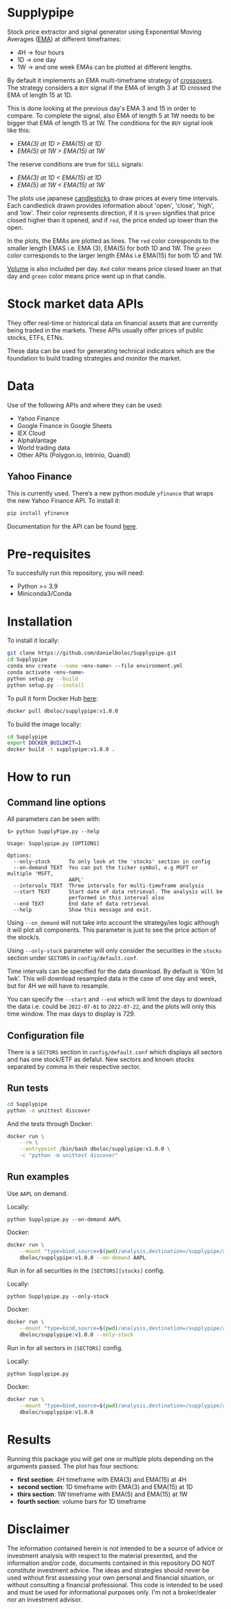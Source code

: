 # Supplypipe
Stock price extractor and signal generator using Exponential Moving Averages ([EMA][EMA]) at different timeframes:
 - 4H -> four hours
 - 1D -> one day
 - 1W -> and one week
EMAs can be plotted at different lengths.

By default it implements an EMA multi-timeframe strategy of [crossovers][cross]. The strategy considers a `BUY` signal if the EMA of length 3 at 1D crossed the EMA of length 15 at 1D.

This is done looking at the previous day's EMA 3 and 15 in order to compare. To complete the signal, also EMA of length 5 at 1W needs to be bigger that EMA of length 15 at 1W. The conditions for the `BUY` signal look like this:
 - *EMA(3) at 1D > EMA(15) at 1D*
 - *EMA(5) at 1W > EMA(15) at 1W*

The reserve conditions are true for `SELL` signals:
 - *EMA(3) at 1D < EMA(15) at 1D*
 - *EMA(5) at 1W < EMA(15) at 1W*

The plots use japanese [candlesticks][candle] to draw prices at every time intervals. Each candlestick drawn provides information about 'open', 'close', 'high', and 'low'. Their color represents direction, if it is `green` signifies that price closed higher than it opened, and if `red`, the price ended up lower than the open.

In the plots, the EMAs are plotted as lines. The `red` color coresponds to the smaller length EMAS i.e. EMA (3), EMA(5) for both 1D and 1W. The `green` color corresponds to the larger length EMAs i.e EMA(15) for both 1D and 1W.

[Volume][volume] is also included per day. `Red` color means price closed lower an that day and `green` color means price went up in that candle.

# Stock market data APIs
They offer real-time or historical data on financial assets that are currently being traded in the markets. These APIs usually offer prices of public stocks, ETFs, ETNs.

These data can be used for generating technical indicators which are the foundation to build trading strategies and monitor the market.

# Data

Use of the following APIs and where they can be used:

- Yahoo Finance
- Google Finance in Google Sheets
- IEX Cloud
- AlphaVantage
- World trading data
- Other APIs (Polygon.io, Intrinio, Quandl)

## Yahoo Finance

This is currently used. There’s a new python module ``yfinance`` that wraps the new Yahoo Finance API. To install it:
```bash
pip install yfinance
```
Documentation for the API can be found [here][yahoo-doc].

# Pre-requisites

To succesfully run this repository, you will need:
 - Python >= 3.9
 - Miniconda3/Conda

# Installation

To install it locally:

```bash
git clone https://github.com/danielboloc/Supplypipe.git
cd Supplypipe
conda env create --name <env-name> --file environment.yml
conda activate <env-name>
python setup.py --build
python setup.py --install
```

To pull it form Docker Hub [here][docker-hub]:
```bash
docker pull dboloc/supplypipe:v1.0.0
```

To build the image locally:
```bash
cd Supplypipe
export DOCKER_BUILDKIT=1
docker build -t supplypipe:v1.0.0 .
```
# How to run

## Command line options

All parameters can be seen with:
```
$> python SupplyPipe.py --help

Usage: Supplypipe.py [OPTIONS]

Options:
  --only-stock      To only look at the 'stocks' section in config
  --on-demand TEXT  You can put the ticker symbol, e.g MSFT or multiple 'MSFT,
                    AAPL'
  --intervals TEXT  Three intervals for multi-timeframe analysis
  --start TEXT      Start date of data retrieval. The analysis will be
                    performed in this interval also
  --end TEXT        End date of data retrieval
  --help            Show this message and exit.
```

Using `--on_demand` will not take into account the strategy/ies logic although it will plot all components. This parameter is just to see the price action of the stock/s.

Using `--only-stock` parameter will only consider the securities in the `stocks` section under `SECTORS` in `config/default.conf`.

Time intervals can be specified for the data download. By default is '60m 1d 1wk'. This will download resampled data in the case of one day and week, but for 4H we will have to resample.

You can specify the `--start` and `--end` which will limit the days to download the data i.e. could be `2022-07-01` to `2022-07-22`, and the plots will only this time window. The max days to display is 729.

## Configuration file

There is a `SECTORS` section in `config/default.conf` which displays all sectors and has one stock/ETF as defalut. New sectors and known stocks separated by comma in their respective sector.

## Run tests

```bash
cd Supplypipe
python -m unittest discover
```
And the tests through Docker:
```bash
docker run \
    --rm \
    --entrypoint /bin/bash dboloc/supplypipe:v1.0.0 \
    -c "python -m unittest discover"
```

## Run examples

Use `AAPL` on demand.

Locally:
```
python Supplypipe.py --on-demand AAPL
```

Docker:
```bash
docker run \
    --mount "type=bind,source=$(pwd)/analysis,destination=/supplypipe/analysis"\
    dboloc/supplypipe:v1.0.0 --on-demand AAPL
```

Run in for all securities in the `[SECTORS][stocks]` config.

Locally:
```
python Supplypipe.py --only-stock
```

Docker:
```bash
docker run \
    --mount "type=bind,source=$(pwd)/analysis,destination=/supplypipe/analysis"\
    dboloc/supplypipe:v1.0.0 --only-stock
```

Run in for all sectors in `[SECTORS]` config.

Locally:
```
python Supplypipe.py
```

Docker:
```bash
docker run \
    --mount "type=bind,source=$(pwd)/analysis,destination=/supplypipe/analysis"\
    dboloc/supplypipe:v1.0.0
```

# Results

Running this package you will get one or multiple plots depending on the arguments passed. The plot has four sections:

- **first section**: 4H timeframe with EMA(3) and EMA(15) at 4H
- **second section**: 1D timeframe with EMA(3) and EMA(15) at 1D
- **thirs section**: 1W timeframe with EMA(5) and EMA(15) at 1W
- **fourth section**: volume bars for 1D timeframe

# Disclaimer

The information contained herein is not intended to be a source of advice or investment analysis with respect to the material presented, and the information and/or code, documents contained in this repository DO NOT constitute investment advice. The ideas and strategies should never be used without first assessing your own personal and financial situation, or without consulting a financial professional. This code is intended to be used and must be used for informational purposes only. I'm not a broker/dealer nor an investment advisor.

[yahoo-doc]: https://github.com/ranaroussi/yfinance
[docker-hub]: https://hub.docker.com/repository/docker/dboloc/supplypipe
[EMA]: https://www.investopedia.com/terms/e/ema.asp
[candle]: https://www.investopedia.com/terms/c/candlestick.asp
[cross]: https://www.investopedia.com/articles/active-trading/052014/how-use-moving-average-buy-stocks.asp
[volume]: https://www.investopedia.com/terms/v/volume.asp
